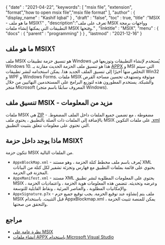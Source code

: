 {
  "date" : "2021-04-22",
  "keywords": [ "msix file", "extension", "format","how to open msix file","msix file format" ],
  "author" : {
    "display_name" : "Kashif Iqbal"
} ,
  "draft" : "false",
  "toc" : true,
  "title" :"MSIX - ما هو ملف MSIX؟" ,
  "description":"تعرف على ملف MSIX وواجهات برمجة التطبيقات التي يمكنها إنشاء ملفات MSIX وفتحها." ,
  "linktitle" : "MSIX",
  "menu" : {
    "docs" : {
      "parent" : "programming"
}
} ,
  "lastmod" : "2021-12-16"
}

## ما هو ملف MSIX؟

ملف MSIX هو تنسيق حزمة تطبيقات Windows يُستخدم لإنشاء التطبيقات وتوزيعها في Windows 10. هذا هو تنسيق ملف الحزمة الحديث مقارنة بـ [APPX](/ar/programming/appx/) و MSI التي سيتم التخلص منها أخيرًا إلى تنسيق الملف الجديد هذا. يمكن استخدامه لنشر تطبيقات Win32 و WPF و Windows Forms. ملفات MSIX موثوقة وتستهدف تحسين مساحة القرص والشبكة. يستخدم المطورون هذه لتوزيع البرامج على المستخدمين النهائيين من خلال متجر Microsoft (المعروف سابقًا باسم متجر Windows).

## تنسيق ملف MSIX - مزيد من المعلومات

ملفات MSIX هي [ZIP](/ar/compression/zip/) - مضغوطة ، مع تضمين جميع الملفات داخل الملف المضغوط. بالإضافة إلى الملفات ذات الصلة بالتطبيق ، يحتوي ملف MSIX على ملفات التكوين [.xml](/ar/web/xml/) التي تحتوي على معلومات تتعلق بتثبيت التطبيق.

## ماذا يوجد داخل حزمة MSIX؟

تتكون حزمة MSIX من الملفات التالية.

* `AppxBlockMap.xml` - يُعرف باسم ملف مخطط كتلة الحزمة ، وهو مستند XML يحتوي على قائمة بملفات التطبيق مع فهارس وتجزئة تشفير لكل كتلة من البيانات المخزنة في الحزمة.
* `AppxManifest.xml` - مستند XML يحتوي على المعلومات المطلوبة لنشر تطبيق MSIX وعرضه وتحديثه. تتضمن هذه المعلومات هوية الحزمة ، واعتماديات الحزمة ، والإمكانيات المطلوبة ، والعناصر المرئية ، ونقاط القابلية للتوسعة.
* `AppxSignature.p7x` - ملف يتم إنشاؤه عند توقيع الحزمة. يجب توقيع جميع حزم MSIX قبل التثبيت. باستخدام AppxBlockmap.xml ، يمكن للمنصة تثبيت الحزمة والتحقق من صحتها.

## مراجع

* [نظرة عامة على MSIX](https://docs.microsoft.com/en-us/windows/msix/overview)
* [إنشاء ملفات APPX باستخدام Microsoft Visual Studio](https://docs.microsoft.com/en-us/windows/msix/desktop/vs-package-overview)

